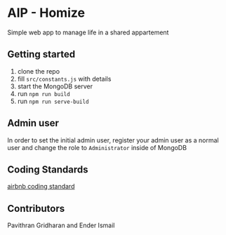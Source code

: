 # AIP - Homize
Simple web app to manage life in a shared appartement

## Getting started
1. clone the repo
2. fill `src/constants.js` with details
3. start the MongoDB server
4. run `npm run build`
5. run `npm run serve-build`

## Admin user
In order to set the initial admin user, register your admin user as a normal user and change the role to `Administrator` inside of MongoDB

## Coding Standards
[airbnb coding standard](https://github.com/airbnb/javascript)

## Contributors
Pavithran Gridharan and Ender Ismail